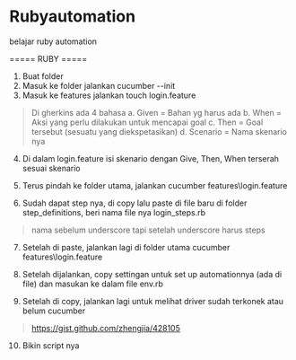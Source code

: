 # Rubyautomation
belajar ruby automation

===== RUBY =====
1. Buat folder
2. Masuk ke folder jalankan
cucumber --init
3. Masuk ke features jalankan
touch login.feature

> Di gherkins ada 4 bahasa
a. Given = Bahan yg harus ada
b. When = Aksi yang perlu dilakukan untuk mencapai goal
c. Then = Goal tersebut (sesuatu yang diekspetasikan)
d. Scenario = Nama skenario nya

4. Di dalam login.feature isi skenario dengan Give, Then, When terserah sesuai skenario

5. Terus pindah ke folder utama, jalankan
cucumber features\login.feature

6. Sudah dapat step nya, di copy lalu paste di file baru di folder step_definitions, beri nama file nya
login_steps.rb

> nama sebelum underscore tapi setelah underscore harus steps

7. Setelah di paste, jalankan lagi di folder utama
cucumber features\login.feature

8. Setelah dijalankan, copy settingan untuk set up automationnya (ada di file) dan masukan ke dalam file
env.rb

9. Setelah di copy, jalankan lagi untuk melihat driver sudah terkonek atau belum
cucumber

> https://gist.github.com/zhengjia/428105

10. Bikin script nya
